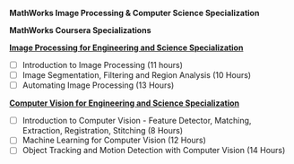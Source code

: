 **MathWorks Image Processing  &amp; Computer Science Specialization**

**MathWorks Coursera Specializations**

[**Image Processing for Engineering and Science Specialization**](https://www.coursera.org/specializations/image-processing)
- [ ] Introduction to Image Processing (11 hours)
- [ ] Image Segmentation, Filtering and Region Analysis (10 Hours)
- [ ] Automating Image Processing (13 Hours)

[**Computer Vision for Engineering and Science Specialization**](https://www.coursera.org/specializations/computer-vision)
- [ ] Introduction to Computer Vision - Feature Detector, Matching, Extraction, Registration, Stitching (8 Hours)
- [ ] Machine Learning for Computer Vision (12 Hours)
- [ ] Object Tracking and Motion Detection with Computer Vision (14 Hours)
